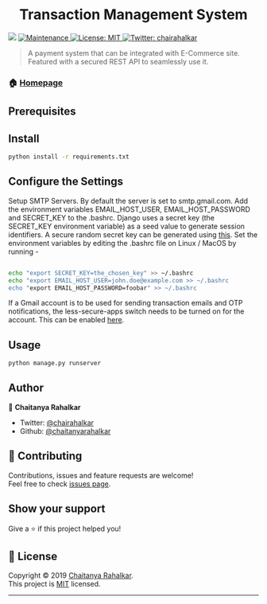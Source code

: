 <h1 align="center">Transaction Management System </h1>
<p>
  <img src="https://img.shields.io/badge/version-1.0.0-blue.svg?cacheSeconds=2592000" />
  <a href="https://github.com/kefranabg/readme-md-generator/graphs/commit-activity">
    <img alt="Maintenance" src="https://img.shields.io/badge/Maintained%3F-yes-green.svg" target="_blank" />
  </a>
  <a href="https://github.com/chaitanyarahalkar/transaction-system/blob/master/LICENSE">
    <img alt="License: MIT" src="https://img.shields.io/badge/License-MIT-yellow.svg" target="_blank" />
  </a>
  <a href="https://twitter.com/chairahalkar">
    <img alt="Twitter: chairahalkar" src="https://img.shields.io/twitter/follow/chairahalkar.svg?style=social" target="_blank" />
  </a>
</p>

> A payment system that can be integrated with E-Commerce site. Featured with a secured REST API to seamlessly use it. 

### 🏠 [Homepage](https://github.com/chaitanyarahalkar/transaction-system)

## Prerequisites


## Install

```sh
python install -r requirements.txt
```

## Configure the Settings

Setup SMTP Servers. By default the server is set to smtp.gmail.com. Add the environment variables EMAIL_HOST_USER, EMAIL_HOST_PASSWORD and SECRET_KEY to the .bashrc. Django uses a secret key (the SECRET_KEY environment variable) as a seed value to generate session identifiers. A secure random secret key can be generated using [this](https://djecrety.ir/). 
Set the environment variables by editing the .bashrc file on Linux / MacOS by running - 

```sh

echo "export SECRET_KEY=the_chosen_key" >> ~/.bashrc
echo "export EMAIL_HOST_USER=john.doe@example.com >> ~/.bashrc
echo "export EMAIL_HOST_PASSWORD=foobar" >> ~/.bashrc
```

If a Gmail account is to be used for sending transaction emails and OTP notifications, the less-secure-apps switch needs to be turned on for the account. This can be enabled [here](https://myaccount.google.com/lesssecureapps).

## Usage

```sh
python manage.py runserver
```

## Author

👤 **Chaitanya Rahalkar**

* Twitter: [@chairahalkar](https://twitter.com/chairahalkar)
* Github: [@chaitanyarahalkar](https://github.com/chaitanyarahalkar)

## 🤝 Contributing

Contributions, issues and feature requests are welcome!<br />Feel free to check [issues page](https://github.com/chaitanyarahalkar/transaction-system/issues).

## Show your support

Give a ⭐️ if this project helped you!

## 📝 License

Copyright © 2019 [Chaitanya Rahalkar](https://github.com/chaitanyarahalkar).<br />
This project is [MIT](https://github.com/chaitanyarahalkar/transaction-system/blob/master/LICENSE) licensed.

***
